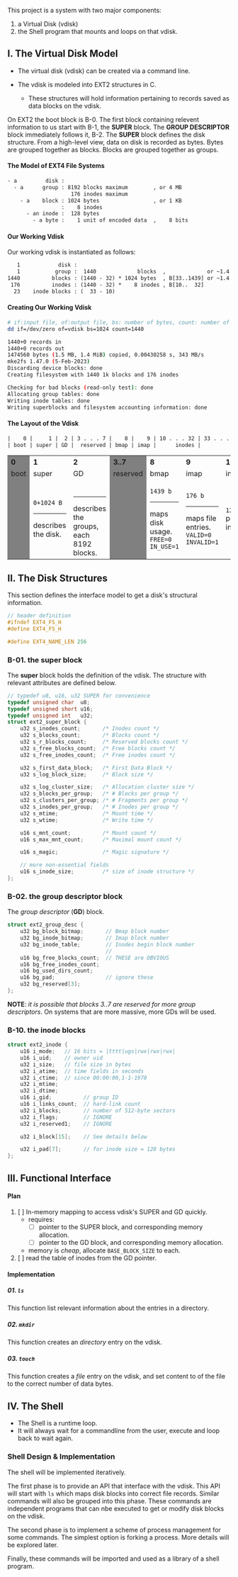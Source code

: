 
This project is a system with two major components:

1. a Virtual Disk (vdisk)
2. the Shell program that mounts and loops on that vdisk.


## I. The Virtual Disk Model

- The virtual disk (vdisk) can be created via a command line.

- The vdisk is modeled into EXT2 structures in C.
	- These structures will hold information pertaining to records saved as data blocks on the vdisk.

On EXT2 the boot block is B-0. The first block containing relevent information to us start with B-1, the **SUPER** block. The **GROUP DESCRIPTOR** block immediately follows it, B-2. The **SUPER** block defines the disk structure. From a high-level view, data on disk is recorded as bytes. Bytes are grouped together as blocks. Blocks are grouped together as groups.

#### The Model of EXT4 File Systems

```txt
- a         disk :
  - a      group : 8192 blocks maximum        , or 4 MB
                    176 inodes maximum
    - a    block : 1024 bytes                 , or 1 KB
                 :    8 inodes
      - an inode :  128 bytes
        - a byte :    1 unit of encoded data  ,    8 bits
```

#### Our Working Vdisk
Our working vdisk is instantiated as follows:

```txt
   1            disk :
   1           group :  1440             blocks  ,             or ~1.4 MB (size of a floppy disk)
1440          blocks : (1440 - 32) * 1024 bytes  , B[33..1439] or ~1.4 MB of actual space for data
 176          inodes : (1440 - 32) *    8 inodes , B[10..  32]
  23    inode blocks : (  33 - 10)
```

#### Creating Our Working Vdisk

```sh
# if:input file, of:output file, bs: number of bytes, count: number of blocks
dd if=/dev/zero of=vdisk bs=1024 count=1440

1440+0 records in
1440+0 records out
1474560 bytes (1.5 MB, 1.4 MiB) copied, 0.00430258 s, 343 MB/s
mke2fs 1.47.0 (5-Feb-2023)
Discarding device blocks: done                            
Creating filesystem with 1440 1k blocks and 176 inodes

Checking for bad blocks (read-only test): done                                                 
Allocating group tables: done                            
Writing inode tables: done                            
Writing superblocks and filesystem accounting information: done
```

#### The Layout of the Vdisk

```txt
|    0 |     1 |  2 | 3 . . . 7 |    8 |    9 | 10 . . . 32 | 33 . . . 1439 | <- limit at disk creation
| boot | super | GD |  reserved | bmap | imap |      inodes |          data |
```

<table>
  <tr>
    <th style='text-align:left;background-color:gray'>0</th>
    <th style='text-align:left'>1</th>
    <th style='text-align:left'>2</th>
    <th style='text-align:left;background-color:gray'>3..7</th>
    <th style='text-align:left'>8</th>
    <th style='text-align:left'>9</th>
    <th style='text-align:left'>10..32</th>
    <th style='text-align:left'>33..1439</th>
  </tr>
  <tr>
    <td style='background-color:gray'>boot</td>
    <td>super</td>
    <td>GD</td>
    <td style='background-color:gray'>reserved</td>
    <td>bmap</td>
    <td>imap</td>
    <td>inodes</td>
    <td>data</td>
  </tr>
  <tr>
    <td style='background-color:gray'></td>
    <td><code>0+1024 B</code>
      <hr>describes the disk.
    </td>
    <td>&nbsp
      <hr>describes the groups, each 8192 blocks.
    </td>
    <td style='background-color:gray'></td>
    <td><code>1439 b</code>
      <hr>maps disk usage.<br><code>FREE=0<br>IN_USE=1</code>
    </td>
    <td><code>176 b</code>
      <hr>maps file entries.<br><code>VALID=0</code><br><code>INVALID=1</code>
    </td>
    <td><code>128 B</code> per inode</td>
    <td></td>
  </tr>
</table>

## II. The Disk Structures

This section defines the interface model to get a disk's structural information.

```c
// header definition
#ifndef EXT4_FS_H
#define EXT4_FS_H

#define EXT4_NAME_LEN 256
```

### B-01. the super block

The **super** block holds the definition of the vdisk. The structure with relevant attributes are defined below.

```c
// typedef u8, u16, u32 SUPER for convenience
typedef unsigned char  u8;
typedef unsigned short u16;
typedef unsigned int   u32;
struct ext2_super_block {
    u32 s_inodes_count;       /* Inodes count */
    u32 s_blocks_count;       /* Blocks count */
    u32 s_r_blocks_count;     /* Reserved blocks count */
    u32 s_free_blocks_count;  /* Free blocks count */
    u32 s_free_inodes_count;  /* Free inodes count */

    u32 s_first_data_block;   /* First Data Block */
    u32 s_log_block_size;     /* Block size */

    u32 s_log_cluster_size;   /* Allocation cluster size */
    u32 s_blocks_per_group;   /* # Blocks per group */
    u32 s_clusters_per_group; /* # Fragments per group */
    u32 s_inodes_per_group;   /* # Inodes per group */
    u32 s_mtime;              /* Mount time */
    u32 s_wtime;              /* Write time */

    u16 s_mnt_count;          /* Mount count */
    u16 s_max_mnt_count;      /* Maximal mount count */

    u16 s_magic;              /* Magic signature */

    // more non-essential fields
    u16 s_inode_size;         /* size of inode structure */
};
```
### B-02. the group descriptor block

The *group descriptor* (**GD**) block. 

```c
struct ext2_group_desc {
    u32 bg_block_bitmap;       // Bmap block number
    u32 bg_inode_bitmap;       // Imap block number
    u32 bg_inode_table;        // Inodes begin block number
                               //
    u16 bg_free_blocks_count;  // THESE are OBVIOUS
    u16 bg_free_inodes_count;
    u16 bg_used_dirs_count;
    u16 bg_pad;                // ignore these
    u32 bg_reserved[3];
};
```
**NOTE**: *it is possible that blocks $3..7$ are reserved for more group descriptors*. On systems that are more massive, more GDs will be used.

### B-10. the inode blocks

```c
struct ext2_inode {
    u16 i_mode;   // 16 bits = |tttt|ugs|rwx|rwx|rwx|
    u16 i_uid;    // owner uid
    u32 i_size;   // file size in bytes
    u32 i_atime;  // time fields in seconds
    u32 i_ctime;  // since 00:00:00,1-1-1970
    u32 i_mtime;
    u32 i_dtime;
    u16 i_gid;          // group ID
    u16 i_links_count;  // hard-link count
    u32 i_blocks;       // number of 512-byte sectors
    u32 i_flags;        // IGNORE
    u32 i_reserved1;    // IGNORE

    u32 i_block[15];    // See details below

    u32 i_pad[7];       // for inode size = 128 bytes
};
```

## III. Functional Interface

#### Plan

1. [ ] In-memory mapping to access vdisk's SUPER and GD quickly.
    - requires:
        - [ ] pointer to the SUPER block, and corresponding memory allocation.
        - [ ] pointer to the GD block, and corresponding memory allocation.
    - memory is *cheap*, allocate `BASE_BLOCK_SIZE` to each.
2. [ ] read the table of inodes from the GD pointer.

#### Implementation

##### 01. `ls`

This function list relevant information about the entries in a directory.

##### 02. `mkdir`

This function creates an *directory* entry on the vdisk.

##### 03. `touch`

This function creates a *file* entry on the vdisk, and set content to of the file to the correct number of data bytes.



## IV. The Shell

- The Shell is a runtime loop.
- It will always wait for a commandline from the user, execute and loop back to wait again.

### Shell Design & Implementation

The shell will be implemented iteratively.

The first phase is to provide an API that interface with the vdisk. This API will start with `ls` which maps disk blocks into correct file records. Similar commands will also be grouped into this phase. These commands are independent programs that can nbe executed to get or modify disk blocks on the vdisk.

The second phase is to implement a scheme of process management for some commands. The simplest option is forking a process. More details will be explored later.

Finally, these commands will be imported and used as a library of a shell program.

